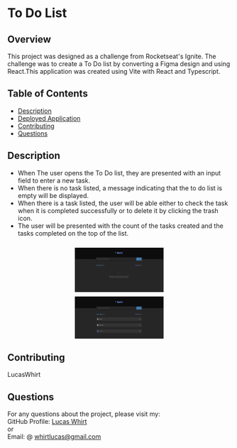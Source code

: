 # To Do List

## Overview
This project was designed as a challenge from Rocketseat's Ignite. The challenge was to create a To Do list by converting a Figma design and using React.This application was created using Vite with React and Typescript.

## Table of Contents

- [Description](#description)
- [Deployed Application](#deployed-application)
- [Contributing](#contributing)
- [Questions](#questions)

## Description
 - When The user opens the To Do list, they are presented with an input field to enter a new task.
 - When there is no task listed, a message indicating that the to do list is empty will be displayed.
 - When there is a task listed, the user will be able either to check the task when it is completed successfully or to delete it by clicking the trash icon.
 - The user will be presented with the count of the tasks created and the tasks completed on the top of the list.
<div style='display: flex; flex-direction: column; align-items: center '>
 <img src='src/assets/screenshot-without.png' alt='screenshot of the application' width='200px' style='margin-top: 10px' >


 <img src='src/assets/screenshot-with.png' alt='screenshot of the application' width='200px' style='margin-top: 10px' >

 </div>

 ## Contributing
   LucasWhirt
    
  ## Questions
   For any questions about the project, please visit my:  
   GitHub Profile: [Lucas Whirt](https://github.com/LucasWhirt)  
   or  
   Email: @ whirtlucas@gmail.com